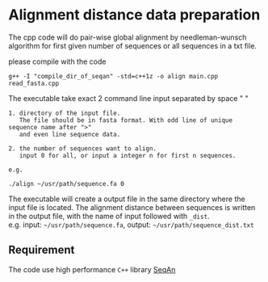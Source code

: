 # Alignment distance data preparation
The cpp code will do pair-wise global alignment by needleman-wunsch algorithm
for first given number of sequences or all sequences in a txt file.

please compile with the code
```console
g++ -I "compile_dir_of_seqan" -std=c++1z -o align main.cpp read_fasta.cpp
```

The executable take exact 2 command line input separated by space " "

    1. directory of the input file.
       The file should be in fasta format. With odd line of unique sequence name after ">"
       and even line sequence data.

    2. the number of sequences want to align.
       input 0 for all, or input a integer n for first n sequences.

    e.g.

```console
./align ~/usr/path/sequence.fa 0
```

The executable will create a output file in the same directory where the input file is located.
The alignment distance between sequences is written in the output file, with the name of input followed with `_dist`.<br />
e.g. input: `~/usr/path/sequence.fa`, output: `~/usr/path/sequence_dist.txt`

## Requirement
The code use high performance `C++` library [SeqAn](https://github.com/seqan/seqan)
